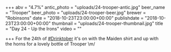 +++
abv = "4.7%"
antic_photo = "uploads/24-trooper-antic.jpg"
beer_name = "Trooper"
beer_photo = "uploads/24-trooper-beer.jpg"
brewer = "Robinsons"
date = "2018-10-23T23:00:00+00:00"
publishdate = "2018-10-23T23:00:00+00:00"
thumbnail = "uploads/24-trooper-thumbnail.jpg"
title = "Day 24 - Up the Irons"
video = ""

+++
For the 24th of [#Drinktober](https://www.facebook.com/hashtag/drinktober?source=feed_text&epa=HASHTAG) it's on with the Maiden shirt and up with the horns for a lovely bottle of Trooper \\m/